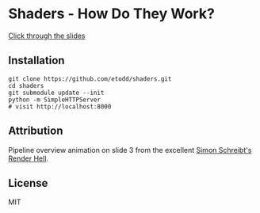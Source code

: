# Shaders - How Do They Work?

[Click through the slides](http://etodd.github.io/shaders/)

## Installation

```shell
git clone https://github.com/etodd/shaders.git
cd shaders
git submodule update --init
python -m SimpleHTTPServer
# visit http://localhost:8000
```

## Attribution

Pipeline overview animation on slide 3 from the excellent [Simon Schreibt's Render Hell](http://simonschreibt.de/gat/renderhell/).

## License

MIT

